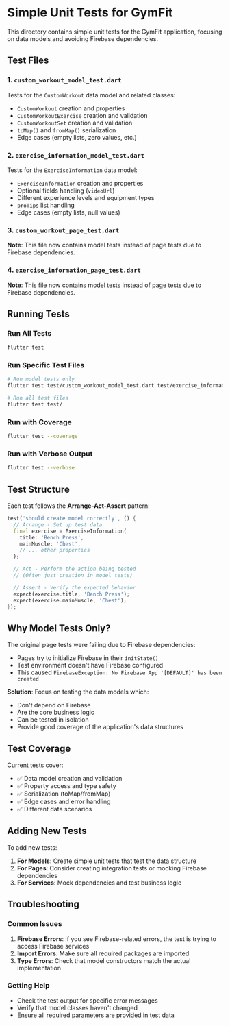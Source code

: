 # Simple Unit Tests for GymFit

This directory contains simple unit tests for the GymFit application, focusing on data models and avoiding Firebase dependencies.

## Test Files

### 1. `custom_workout_model_test.dart`

Tests for the `CustomWorkout` data model and related classes:

- `CustomWorkout` creation and properties
- `CustomWorkoutExercise` creation and validation
- `CustomWorkoutSet` creation and validation
- `toMap()` and `fromMap()` serialization
- Edge cases (empty lists, zero values, etc.)

### 2. `exercise_information_model_test.dart`

Tests for the `ExerciseInformation` data model:

- `ExerciseInformation` creation and properties
- Optional fields handling (`videoUrl`)
- Different experience levels and equipment types
- `proTips` list handling
- Edge cases (empty lists, null values)

### 3. `custom_workout_page_test.dart`

**Note**: This file now contains model tests instead of page tests due to Firebase dependencies.

### 4. `exercise_information_page_test.dart`

**Note**: This file now contains model tests instead of page tests due to Firebase dependencies.

## Running Tests

### Run All Tests

```bash
flutter test
```

### Run Specific Test Files

```bash
# Run model tests only
flutter test test/custom_workout_model_test.dart test/exercise_information_model_test.dart

# Run all test files
flutter test test/
```

### Run with Coverage

```bash
flutter test --coverage
```

### Run with Verbose Output

```bash
flutter test --verbose
```

## Test Structure

Each test follows the **Arrange-Act-Assert** pattern:

```dart
test('should create model correctly', () {
  // Arrange - Set up test data
  final exercise = ExerciseInformation(
    title: 'Bench Press',
    mainMuscle: 'Chest',
    // ... other properties
  );

  // Act - Perform the action being tested
  // (Often just creation in model tests)

  // Assert - Verify the expected behavior
  expect(exercise.title, 'Bench Press');
  expect(exercise.mainMuscle, 'Chest');
});
```

## Why Model Tests Only?

The original page tests were failing due to Firebase dependencies:

- Pages try to initialize Firebase in their `initState()`
- Test environment doesn't have Firebase configured
- This caused `FirebaseException: No Firebase App '[DEFAULT]' has been created`

**Solution**: Focus on testing the data models which:

- Don't depend on Firebase
- Are the core business logic
- Can be tested in isolation
- Provide good coverage of the application's data structures

## Test Coverage

Current tests cover:

- ✅ Data model creation and validation
- ✅ Property access and type safety
- ✅ Serialization (toMap/fromMap)
- ✅ Edge cases and error handling
- ✅ Different data scenarios

## Adding New Tests

To add new tests:

1. **For Models**: Create simple unit tests that test the data structure
2. **For Pages**: Consider creating integration tests or mocking Firebase dependencies
3. **For Services**: Mock dependencies and test business logic

## Troubleshooting

### Common Issues

1. **Firebase Errors**: If you see Firebase-related errors, the test is trying to access Firebase services
2. **Import Errors**: Make sure all required packages are imported
3. **Type Errors**: Check that model constructors match the actual implementation

### Getting Help

- Check the test output for specific error messages
- Verify that model classes haven't changed
- Ensure all required parameters are provided in test data
